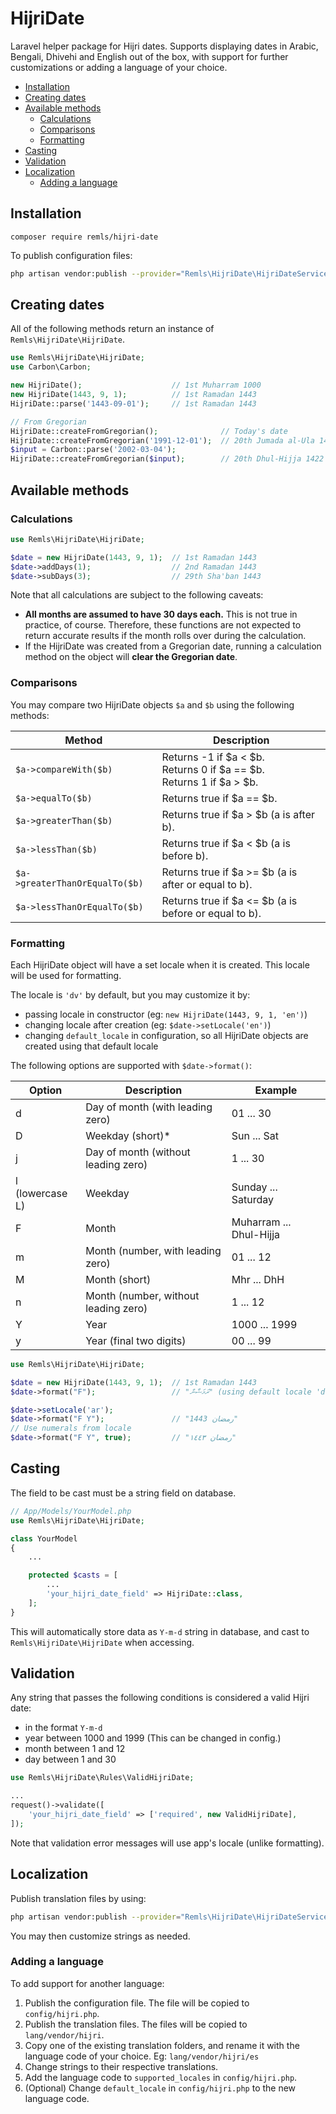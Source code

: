 <!-- omit in toc -->
# HijriDate

Laravel helper package for Hijri dates. Supports displaying dates in Arabic, Bengali, Dhivehi and English out of the box, with support for further customizations or adding a language of your choice.

- [Installation](#installation)
- [Creating dates](#creating-dates)
- [Available methods](#available-methods)
  - [Calculations](#calculations)
  - [Comparisons](#comparisons)
  - [Formatting](#formatting)
- [Casting](#casting)
- [Validation](#validation)
- [Localization](#localization)
  - [Adding a language](#adding-a-language)

## Installation

```
composer require remls/hijri-date
```

To publish configuration files:
```sh
php artisan vendor:publish --provider="Remls\HijriDate\HijriDateServiceProvider" --tag="config"
```

## Creating dates

All of the following methods return an instance of `Remls\HijriDate\HijriDate`.

```php
use Remls\HijriDate\HijriDate;
use Carbon\Carbon;

new HijriDate();                    // 1st Muharram 1000
new HijriDate(1443, 9, 1);          // 1st Ramadan 1443
HijriDate::parse('1443-09-01');     // 1st Ramadan 1443

// From Gregorian
HijriDate::createFromGregorian();              // Today's date
HijriDate::createFromGregorian('1991-12-01');  // 20th Jumada al-Ula 1412
$input = Carbon::parse('2002-03-04');
HijriDate::createFromGregorian($input);        // 20th Dhul-Hijja 1422
```

## Available methods

### Calculations

```php
use Remls\HijriDate\HijriDate;

$date = new HijriDate(1443, 9, 1);  // 1st Ramadan 1443
$date->addDays(1);                  // 2nd Ramadan 1443
$date->subDays(3);                  // 29th Sha'ban 1443
```

Note that all calculations are subject to the following caveats:
- **All months are assumed to have 30 days each.** This is not true in practice, of course. Therefore, these functions are not expected to return accurate results if the month rolls over during the calculation.
- If the HijriDate was created from a Gregorian date, running a calculation method on the object will **clear the Gregorian date**.

### Comparisons

You may compare two HijriDate objects `$a` and `$b` using the following methods:

| Method | Description |
| --- | --- |
| `$a->compareWith($b)` | Returns -1 if $a < $b.<br>Returns 0 if $a == $b.<br>Returns 1 if $a > $b. |
| `$a->equalTo($b)` | Returns true if $a == $b. |
| `$a->greaterThan($b)` | Returns true if $a > $b (a is after b). |
| `$a->lessThan($b)` | Returns true if $a < $b (a is before b). |
| `$a->greaterThanOrEqualTo($b)` | Returns true if $a >= $b (a is after or equal to b). |
| `$a->lessThanOrEqualTo($b)` | Returns true if $a <= $b (a is before or equal to b). |

### Formatting

Each HijriDate object will have a set locale when it is created. This locale will be used for formatting.

The locale is `'dv'` by default, but you may customize it by:
- passing locale in constructor (eg: `new HijriDate(1443, 9, 1, 'en')`)
- changing locale after creation (eg: `$date->setLocale('en')`)
- changing `default_locale` in configuration, so all HijriDate objects are created using that default locale

The following options are supported with `$date->format()`:

| Option | Description | Example |
| --- | --- | --- |
| d | Day of month (with leading zero) | 01 ... 30 |
| D | Weekday (short)* | Sun ... Sat |
| j | Day of month (without leading zero) | 1 ... 30 |
| l<br>(lowercase L) | Weekday | Sunday ... Saturday |
| F | Month | Muharram ... Dhul-Hijja |
| m | Month (number, with leading zero) | 01 ... 12 |
| M | Month (short) | Mhr ... DhH |
| n | Month (number, without leading zero) | 1 ... 12 |
| Y | Year | 1000 ... 1999 |
| y | Year (final two digits) | 00 ... 99 |

```php
use Remls\HijriDate\HijriDate;

$date = new HijriDate(1443, 9, 1);  // 1st Ramadan 1443
$date->format("F");                 // "ރަމަޟާން" (using default locale 'dv')

$date->setLocale('ar');
$date->format("F Y");               // "رمضان 1443"
// Use numerals from locale
$date->format("F Y", true);         // "رمضان ١٤٤٣"
```


## Casting

The field to be cast must be a string field on database.

```php
// App/Models/YourModel.php
use Remls\HijriDate\HijriDate;

class YourModel
{
    ...

    protected $casts = [
        ...
        'your_hijri_date_field' => HijriDate::class,
    ];
}
```

This will automatically store data as `Y-m-d` string in database, and cast to `Remls\HijriDate\HijriDate` when accessing.

## Validation

Any string that passes the following conditions is considered a valid Hijri date:
- in the format `Y-m-d`
- year between 1000 and 1999 (This can be changed in config.)
- month between 1 and 12
- day between 1 and 30

```php
use Remls\HijriDate\Rules\ValidHijriDate;

...
request()->validate([
    'your_hijri_date_field' => ['required', new ValidHijriDate],
]);
```

Note that validation error messages will use app's locale (unlike formatting).

## Localization

Publish translation files by using:
```sh
php artisan vendor:publish --provider="Remls\HijriDate\HijriDateServiceProvider" --tag="lang"
```

You may then customize strings as needed.

### Adding a language

To add support for another language:
1. Publish the configuration file. The file will be copied to `config/hijri.php`.
2. Publish the translation files. The files will be copied to `lang/vendor/hijri`.
3. Copy one of the existing translation folders, and rename it with the language code of your choice. Eg: `lang/vendor/hijri/es`
4. Change strings to their respective translations.
5. Add the language code to `supported_locales` in `config/hijri.php`.
6. (Optional) Change `default_locale` in `config/hijri.php` to the new language code.
